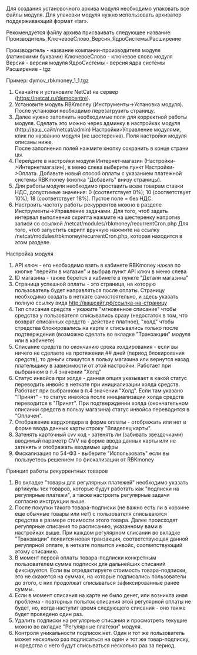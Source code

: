 Для создания установочного архива модуля необходимо упаковать все файлы модуля.
Для упаковки модуля нужно использовать архиватор поддерживающий формат «tar».

Рекомендуется файлу архива присваивать следующее название:
Производитель_КлючевоеСлово_Версия_ЯдроСистемы.Расширение

Производитель - название компании-производителя модуля (латинскими буквами)
КлючевоеСлово - ключевое слово модуля
Версия - версия модуля
ЯдроСистемы - версия ядра системы
Расширение - tgz

Пример:
dymov_rbkmoney_1_1.tgz

1. Скачайте и установите NetCat на сервер (https://netcat.ru/democentre).
2. Установите модуль RBKmoney (Инструменты->Установка модуля).
   После установки необходимо перезагрузить страницу.
3. Далее нужно заполнить необходимые поля для корректной работы модуля.
   Сделать это можно через админку в настройках модуля (http://ваш_сайт/netcat/admin)
   Настройки­>Управление модулями, клик по названию модуля (не шестеренка).
   Поля настройки модуля описаны ниже.
   После заполнения полей нажмите кнопку сохранить в конце страницы.
4. Перейдите в настройки модуля Интернет-магазин (Настройки­>Интернет­магазин),
   в меню слева выберите пункт Настройки->Оплата.
   Добавьте новый способ оплаты с указанием платежной системы RBKmoney (кнопка "Добавить" внизу страницы).
5. Для работы модуля необходимо проставить всем товарам ставки НДС, допустимые значения:
   0 (соответствует 0%);
   10 (соответствует 10%);
   18 (соответствует 18%).
   Пустое поле = без НДС.
6. Настроить частоту работы рекуррентов можно в разделе Инструменты->Управление задачами.
   Для того, чтоб задать интервал выполнения скрипта нажмите на шестеренку напротив записи со ссылкой /netcat/modules/rbkmoney/recurrentCron.php 
   Для того, чтоб запустить скрипт вручную нажмите на ссылку /netcat/modules/rbkmoney/recurrentCron.php, которая находится в этом разделе.

Настройка модуля

1) API ключ - его необходимо взять в кабинете RBKmoney нажав по кнопке "перейти в магазин" и выбрав пункт API ключ 
   в меню слева
2) ID магазина - также берется в кабинете в пункте "Детали магазина"
3) Страница успешной оплаты - это страница, на которую пользователь будет направляться после оплаты.
   Страницу необходимо создать в неткате самостоятельно, и здесь указать полную
   ссылку вида http://вашсайт.рф/ссылка-на-страницу
4) Тип списания средств - укажите "мгновенное списание" чтобы средства у пользователя списывались сразу
   (недостаток в том, что возврат списанных средств - действие платное),
   "холд" чтобы стредства блокировались на карте и списывались только после подтверждения
   (возможно сделать во вкладке "Транзакции" модуля или в кабинете)
5) Списание средств по окончанию срока холдирования - если вы ничего не сделаете на протяжении ## дней
   (период блокирования средств), то деньги спишутся в пользу магазина или вернутся назад плательщику
   в зависимости от этой настройки. Работает при выбранном в п.4 значении "Холд"
6) Статус инвойса при холде - данная опция указывает в какой статус переводить инвойс в неткате при
   инициализации холда средств. Работает при выбранном в п.4 значении "Холд".
   Если там указано "Принят" - то статус инвойса после инициализации холда средств переводится в "Принят".
   При подтверждении холда (окончательном списании средств в пользу магазина) статус инвойса
   переводится в "Оплачен".
7) Отображение кардхолдера в форме оплаты - отображать или нет в форме ввода данных карты строку "Владелец карты".
8) Затенять карточный cvv код - затенять ли (забивать звездочками) вводимый параметр CVV на форме
   ввода данных карты или не затенять и отображать вводимые цифры
9) Фискализация по 54-ФЗ - выберите "Использовать" если вы пользуетесь решением по фискализации от RBKmoney

Принцип работы рекуррентных товаров

1) Во вкладке "товары для регулярных платежей" необходимо указать артикулы тех товаров, которые будут
   работать как "подписки на регулярные платежи", а также настроить регулярные задачи согласно инструкции выше. 
2) После покупки такого товара-подписки (не важно есть ли в корзине еще обычные товары или нет)
   с пользователя списываются средства в размере стоимости этого товара. Далее происходят регулярные
   списания по расписанию, указанному вами в настройках выше. При каждом регулярном списании во вкладке
   "Транзакции" появится новая транзакция, соответствующая данной регулярной оплате,
   в неткате появится инвойс, соответствующий этому списанию. 
3) В момент первой оплаты товара-подписки конкретным пользователем сумма подписки для дальнейших списаний фиксируется.
   Если вы отредактируете стоимость товара-подписки, это не скажется на суммах, на которые подписались
   пользователи до этого, с них продолжат списываться зафиксированные ранее суммы. 
4) Если в момент списания на карте не было денег, или возникла иная проблема - повторных попыток списания
   этой регулярной оплаты не будет, но, когда наступит время следующего списания - оно также будет проведено один раз. 
5) Удалить подписки на регулярные списания и просмотреть текущие можно во вкладке "Регулярные платежи" модуля. 
6) Контроля уникальности подписок нет. Один и тот же пользователь может несколько раз подписаться 
   на один и тот же товар-подписку, и средства с него будут списываться несколько раз за период.